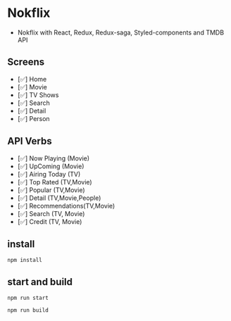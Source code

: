 # Nokflix

- Nokflix with React, Redux, Redux-saga, Styled-components and TMDB API

## Screens

- [✅] Home
- [✅] Movie
- [✅] TV Shows
- [✅] Search
- [✅] Detail
- [✅] Person

## API Verbs

- [✅] Now Playing (Movie)
- [✅] UpComing (Movie)
- [✅] Airing Today (TV)
- [✅] Top Rated (TV,Movie)
- [✅] Popular (TV,Movie)
- [✅] Detail (TV,Movie,People)
- [✅] Recommendations(TV,Movie)
- [✅] Search (TV, Movie)
- [✅] Credit (TV, Movie)

## install

```
npm install
```

## start and build

```
npm run start

npm run build
```
